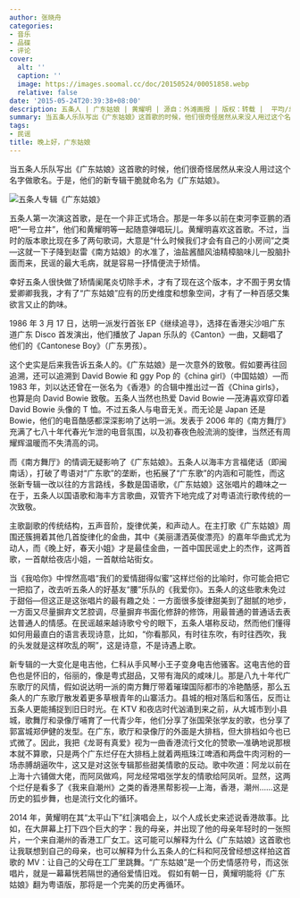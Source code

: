 ```yaml
---
author: 张晓舟
categories:
- 音乐
- 品碟
- 评论
cover:
  alt: ''
  caption: ''
  image: https://images.soomal.cc/doc/20150524/00051858.webp
  relative: false
date: '2015-05-24T20:39:38+08:00'
description: 五条人 | 广东姑娘 | 黄耀明 | 源自：外滩画报 | 版权：转载 |  平均/总评分：07.29/51
summary: 当五条人乐队写出《广东姑娘》这首歌的时候，他们很奇怪居然从来没人用过这个名字做歌名。于是，他们的新专辑干脆就命名为《广东姑娘》。五条人第一次演这首歌，是在一个非正式场合。那是一年多以前在束河李亚鹏的酒吧“一号立井”，他们和黄耀明等一起随意弹唱玩儿。黄耀明喜欢这首歌……
tags:
- 民谣
title: 晚上好，广东姑娘
---
```


当五条人乐队写出《广东姑娘》这首歌的时候，他们很奇怪居然从来没人用过这个名字做歌名。于是，他们的新专辑干脆就命名为《广东姑娘》。

![五条人专辑《广东姑娘》](https://images.soomal.cc/doc/20150524/00051857.webp)





五条人第一次演这首歌，是在一个非正式场合。那是一年多以前在束河李亚鹏的酒吧“一号立井”，他们和黄耀明等一起随意弹唱玩儿。黄耀明喜欢这首歌。不过，当时的版本歌比现在多了两句歌词，大意是“什么时候我们才会有自己的小房间”之类―这就一下子降到赵雷《南方姑娘》的水准了，油盐酱醋风油精樟脑味儿一股脑扑面而来，民谣的最大毛病，就是容易一抒情便流于矫情。

幸好五条人很快做了矫情阑尾炎切除手术，才有了现在这个版本，才不囿于男女情爱卿卿我我，才有了“广东姑娘”应有的历史维度和想象空间，才有了一种百感交集欲言又止的韵味。

1986 年 3 月 17 日，达明一派发行首张 EP《继续追寻》，选择在香港尖沙咀广东道广东 Disco 首发演出，他们播放了 Japan 乐队的《Canton》一曲，又翻唱了他们的《Cantonese Boy》（广东男孩）。

这个史实是后来我告诉五条人的。《广东姑娘》是一次意外的致敬。假如要再往回追溯，还可以追溯到 David Bowie 和 ggy Pop 的《china girl》（中国姑娘）―而 1983 年，刘以达还曾在一张名为《香港》的合辑中推出过一首《China girls》，也算是向 David Bowie 致敬。五条人当然也热爱 David Bowie ―茂涛喜欢穿印着 David Bowie 头像的 T 恤。不过五条人与电音无关。而无论是 Japan 还是 Bowie，他们的电音酷感都深深影响了达明一派。发表于 2006 年的《南方舞厅》充满了七八十年代春光乍泄的电音氛围，以及初春夜色般流淌的旋律，当然还有周耀辉温暖而不失清高的词。

而《南方舞厅》的情调无疑影响了《广东姑娘》。五条人以海丰方言福佬话（即闽南话），打破了粤语对“广东歌”的垄断，也拓展了“广东歌”的内涵和可能性，而这张新专辑一改以往的方言路线，多数是国语歌，《广东姑娘》这张唱片的趣味之一在于，五条人以国语歌和海丰方言歌曲，双管齐下地完成了对粤语流行歌传统的一次致敬。

主歌副歌的传统结构，五声音阶，旋律优美，和声动人。在主打歌《广东姑娘》周围还簇拥着其他几首旋律化的金曲，其中《美丽潇洒英俊漂亮》的嘉年华曲式尤为动人，而《晚上好，春天小姐》才是最佳金曲，一首中国民谣史上的杰作，这两首歌，一首献给夜店小姐，一首献给站街女。

当《我哈你》中悍然高唱“我们的爱情甜得似蜜”这样烂俗的比喻时，你可能会把它一把掐了，改去听五条人的好基友“腰”乐队的《我爱你》。五条人的这些歌未免过于甜俗―但这正是这张唱片的最有趣之处：一方面很多旋律甜美到了甜腻的地步，一方面又尽量摒弃文艺腔调，尽量摒弃书面化修辞的修饰，用最普通的普通话去表达普通人的情感。在民谣越来越诗歌兮兮的眼下，五条人堪称反动，然而他们懂得如何用最直白的语言表现诗意，比如，“你看那风，有时往东吹，有时往西吹，我的头发就是这样吹乱的啊”，这是诗意，不是诗遇上歌。

新专辑的一大变化是电吉他，仁科从手风琴小王子变身电吉他骚客。这电吉他的音色也是怀旧的，俗丽的，像是粤式甜品，又带有海风的咸味儿。那是八九十年代广东歌厅的风情，假如说达明一派的南方舞厅带着璀璨国际都市的冷艳酷感，那么五条人的广东歌厅散发着更多草根青年的山寨活力。县城的相对落后和落伍，反而让五条人更能捕捉到旧日时光。在 KTV 和夜店时代汹涌到来之前，从大城市到小县城，歌舞厅和录像厅哺育了一代青少年，他们分享了张国荣张学友的歌，也分享了郭富城郑伊健的发型。在广东，歌厅和录像厅的外面是大排档，但大排档如今也已式微了。因此，我把《龙哥有真爱》视为一曲香港流行文化的赞歌―准确地说那根本就不算歌，只是两个广东烂仔在大排档上就着两瓶珠江啤酒和两盘牛肉河粉的一场赤膊胡逼吹牛，这又是对这张专辑那些甜美情歌的反动。歌中吹道：阿龙以前在上海十六铺做大佬，而阿凤做鸡，阿龙经常唱张学友的情歌给阿凤听。显然，这两个烂仔是看多了《我来自潮州》之类的香港黑帮影视―上海，香港，潮州……这是历史的狐步舞，也是流行文化的循环。

2014 年，黄耀明在其“太平山下”红|演唱会上，以个人成长史来述说香港故事。比如，在大屏幕上打下四个巨大的字：我的母亲，并出现了他的母亲年轻时的一张照片，一个来自潮州的香港工厂女工。这可能可以解释为什么《广东姑娘》这首歌也让我联想到自己的母亲，也可以解释为什么五条人的仁科和阿茂曾经想这样拍这首歌的 MV：让自己的父母在工厂里跳舞。“广东姑娘”是一个历史情感符号，而这张唱片，就是一幕幕恍若隔世的通俗爱情旧戏。
假如有朝一日，黄耀明能将《广东姑娘》翻为粤语版，那将是一个完美的历史再循环。